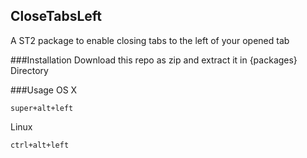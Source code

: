 ## CloseTabsLeft

A ST2 package to enable closing tabs to the left of your opened tab

###Installation
Download this repo as zip and extract it in {packages} Directory

###Usage
OS X

`super+alt+left`

Linux

`ctrl+alt+left`
